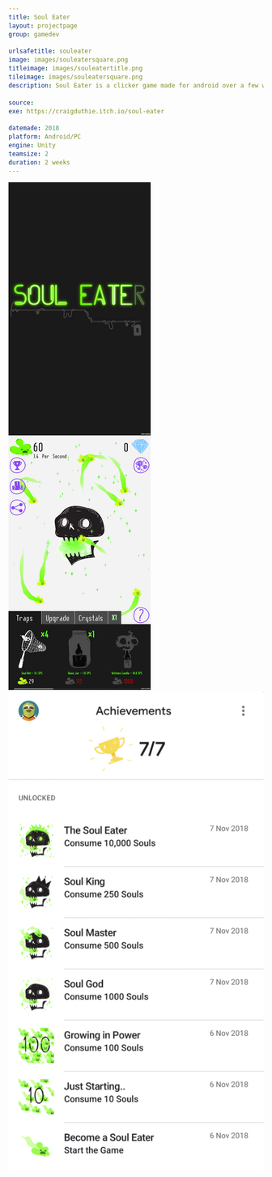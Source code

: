 ```yaml
---
title: Soul Eater
layout: projectpage
group: gamedev

urlsafetitle: souleater
image: images/souleatersquare.png
titleimage: images/souleatertitle.png
tileimage: images/souleatersquare.png
description: Soul Eater is a clicker game made for android over a few weeks. We looked at a couple of clicker games already on the market and tried to reproduce some of their mechanics. The main game we looked at was cookie clicker. <br/> <br/>Soul Eater features google play intergration in the form of a leaderboard and achievments. Soul Eater also runs when you're not using your phone, it does this by checking the time when it is opened again and adding those souls.

source: 
exe: https://craigduthie.itch.io/soul-eater

datemade: 2018
platform: Android/PC
engine: Unity
teamsize: 2
duration: 2 weeks
---
```


<div class="grid grid-cols-1 md:grid-cols-3 mb-10">
    <img src="/images/souleater.png" />
    <img src="/images/souleater2.png" />
    <img src="/images/souleater3.png" />
</div>